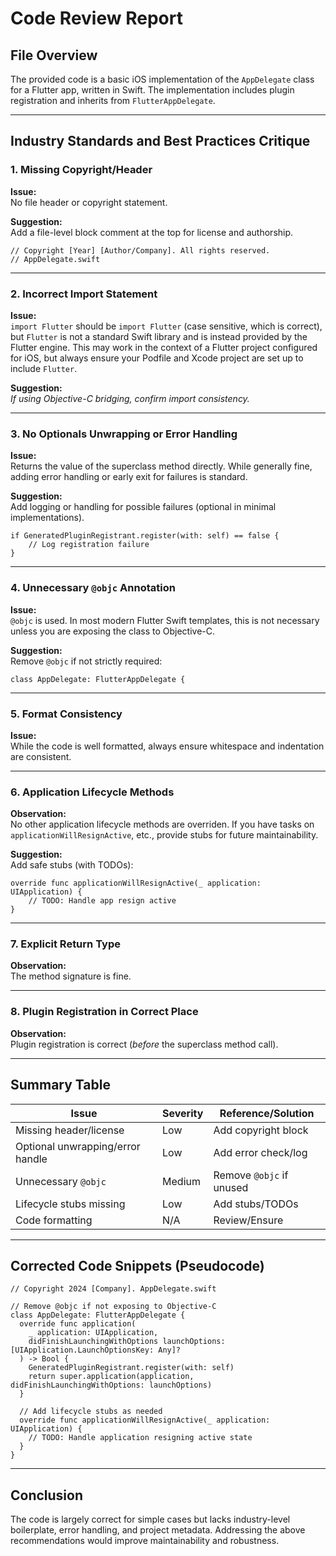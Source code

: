 # Code Review Report

## File Overview

The provided code is a basic iOS implementation of the `AppDelegate` class for a Flutter app, written in Swift. The implementation includes plugin registration and inherits from `FlutterAppDelegate`.

---

## Industry Standards and Best Practices Critique

### 1. **Missing Copyright/Header**
**Issue:**  
No file header or copyright statement.

**Suggestion:**  
Add a file-level block comment at the top for license and authorship.

```
// Copyright [Year] [Author/Company]. All rights reserved.
// AppDelegate.swift
```

---

### 2. **Incorrect Import Statement**
**Issue:**  
`import Flutter` should be `import Flutter` (case sensitive, which is correct), but `Flutter` is not a standard Swift library and is instead provided by the Flutter engine. This may work in the context of a Flutter project configured for iOS, but always ensure your Podfile and Xcode project are set up to include `Flutter`.

**Suggestion:**  
_If using Objective-C bridging, confirm import consistency._

---

### 3. **No Optionals Unwrapping or Error Handling**
**Issue:**  
Returns the value of the superclass method directly. While generally fine, adding error handling or early exit for failures is standard.

**Suggestion:**  
Add logging or handling for possible failures (optional in minimal implementations).

```pseudo
if GeneratedPluginRegistrant.register(with: self) == false {
    // Log registration failure
}
```

---

### 4. **Unnecessary `@objc` Annotation**
**Issue:**  
`@objc` is used. In most modern Flutter Swift templates, this is not necessary unless you are exposing the class to Objective-C.

**Suggestion:**  
Remove `@objc` if not strictly required:

```pseudo
class AppDelegate: FlutterAppDelegate {
```

---

### 5. **Format Consistency**
**Issue:**  
While the code is well formatted, always ensure whitespace and indentation are consistent.

---

### 6. **Application Lifecycle Methods**
**Observation:**  
No other application lifecycle methods are overriden. If you have tasks on `applicationWillResignActive`, etc., provide stubs for future maintainability.

**Suggestion:**  
Add safe stubs (with TODOs):

```pseudo
override func applicationWillResignActive(_ application: UIApplication) {
    // TODO: Handle app resign active
}
```

---

### 7. **Explicit Return Type**
**Observation:**  
The method signature is fine.

---

### 8. **Plugin Registration in Correct Place**
**Observation:**  
Plugin registration is correct (_before_ the superclass method call).

---

## Summary Table

| Issue                           | Severity | Reference/Solution           |
|----------------------------------|----------|------------------------------|
| Missing header/license           | Low      | Add copyright block          |
| Optional unwrapping/error handle | Low      | Add error check/log          |
| Unnecessary `@objc`              | Medium   | Remove `@objc` if unused     |
| Lifecycle stubs missing          | Low      | Add stubs/TODOs              |
| Code formatting                  | N/A      | Review/Ensure                |

---

## Corrected Code Snippets (Pseudocode)

```pseudo
// Copyright 2024 [Company]. AppDelegate.swift

// Remove @objc if not exposing to Objective-C
class AppDelegate: FlutterAppDelegate {
  override func application(
    _ application: UIApplication,
    didFinishLaunchingWithOptions launchOptions: [UIApplication.LaunchOptionsKey: Any]?
  ) -> Bool {
    GeneratedPluginRegistrant.register(with: self)
    return super.application(application, didFinishLaunchingWithOptions: launchOptions)
  }

  // Add lifecycle stubs as needed
  override func applicationWillResignActive(_ application: UIApplication) {
    // TODO: Handle application resigning active state
  }
}
```

---

## Conclusion

The code is largely correct for simple cases but lacks industry-level boilerplate, error handling, and project metadata. Addressing the above recommendations would improve maintainability and robustness.